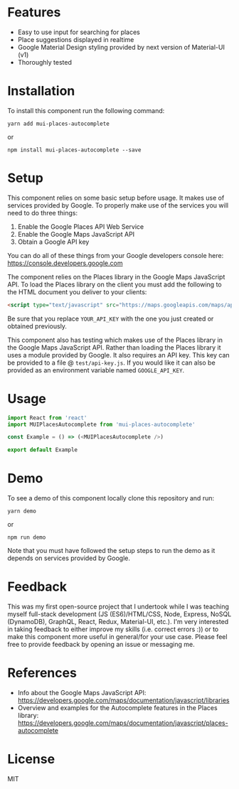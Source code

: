 # Features
* Easy to use input for searching for places
* Place suggestions displayed in realtime
* Google Material Design styling provided by next version of Material-UI (v1)
* Thoroughly tested

# Installation
To install this component run the following command:

```
yarn add mui-places-autocomplete
```

or

```
npm install mui-places-autocomplete --save
```

# Setup
This component relies on some basic setup before usage. It makes use of services provided by Google. To properly make use of the services you will need to do three things:
1. Enable the Google Places API Web Service
2. Enable the Google Maps JavaScript API
3. Obtain a Google API key

You can do all of these things from your Google developers console here: https://console.developers.google.com

The component relies on the Places library in the Google Maps JavaScript API. To load the Places library on the client you must add the following to the HTML document you deliver to your clients:

```html
<script type="text/javascript" src="https://maps.googleapis.com/maps/api/js?key=YOUR_API_KEY&libraries=places"></script>
```

Be sure that you replace `YOUR_API_KEY` with the one you just created or obtained previously.

This component also has testing which makes use of the Places library in the Google Maps JavaScript API. Rather than loading the Places library it uses a module provided by Google. It also requires an API key. This key can be provided to a file @ `test/api-key.js`. If you would like it can also be provided as an environment variable named `GOOGLE_API_KEY`.

# Usage
```javascript
import React from 'react'
import MUIPlacesAutocomplete from 'mui-places-autocomplete'

const Example = () => (<MUIPlacesAutocomplete />)

export default Example
```

# Demo
To see a demo of this component locally clone this repository and run:

```
yarn demo
```

or

```
npm run demo
```

Note that you must have followed the setup steps to run the demo as it depends on services provided by Google.

# Feedback
This was my first open-source project that I undertook while I was teaching myself full-stack development (JS (ES6)/HTML/CSS, Node, Express, NoSQL (DynamoDB), GraphQL, React, Redux, Material-UI, etc.). I'm very interested in taking feedback to either improve my skills (i.e. correct errors :)) or to make this component more useful in general/for your use case. Please feel free to provide feedback by opening an issue or messaging me.

# References
* Info about the Google Maps JavaScript API: https://developers.google.com/maps/documentation/javascript/libraries
* Overview and examples for the Autocomplete features in the Places library: https://developers.google.com/maps/documentation/javascript/places-autocomplete

# License
MIT
